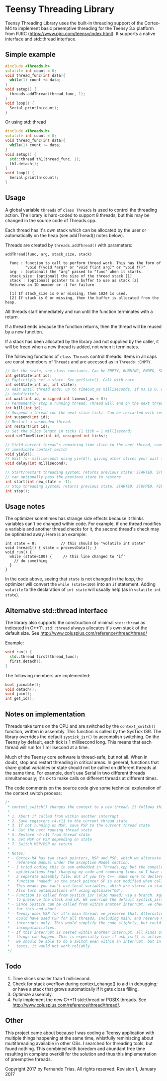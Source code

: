 Teensy Threading Library
===================================================

Teensy Threading Library uses the built-in threading support of the Cortex-M4
to implement basic preemptive threading for the Teensy 3.x platform from 
PJRC (https://www.pjrc.com/teensy/index.html). It supports a native 
interface and std::thread interface.

Simple example
------------------------------

```C++
#include <Threads.h>
volatile int count = 0;
void thread_func(int data){
  while(1) count += data;
}
void setup() {
  threads.addThread(thread_func, 1);
}
void loop() {
  Serial.println(count);
}
```

Or using std::thread

```C++
#include <Threads.h>
volatile int count = 0;
void thread_func(int data){
  while(1) count += data;
}
void setup() {
  std::thread th1(thread_func, 1);
  th1.detach();
}
void loop() {
  Serial.println(count);
}
```

Usage
-----------------------------

A global variable `threads` of `class Threads` is used to control the threading
action. The library is hard-coded to support 8 threads, but this may be changed
in the source code of Threads.cpp.

Each thread has it's own stack which can be allocated by the user or automatically
on the heap (see addThread() notes below).

Threads are created by `threads.addThread()` with parameters:

```
addThread(func, arg, stack_size, stack)

  func : function to call to perform thread work. This has the form of
         "void f(void *arg)" or "void f(int arg)" or "void f()"
  arg  : (optional) the "arg" passed to "func" when it starts.
  stack_size: (optional) the size of the thread stack [1]
  stack : (optional) pointer to a buffer to use as stack [2]
  Returns an ID number or -1 for failure

  [1] If stack_size is 0 or missing, then 1024 is used.
  [2] If stack is 0 or missing, then the buffer is allocated from the heap.
```

All threads start immediately and run until the function terminates with
a return.

If a thread ends because the function returns, then the thread will be reused
by a new function.

If a stack has been allocated by the library and not supplied by the caller, 
it will be freed when a new thread is added, not when it terminates.

The following functions of `class Threads` control threads. Items in all caps are
const memebers of `Threads` and are accessed as in `Threads::EMPTY`.

```C++
// Get the state; see class constants. Can be EMPTY, RUNNING, ENDED, SUSPENDED.
int getState(int id);
// Explicityly set a state. See getState(). Call with care.
int setState(int id, int state);
// Wait until thread ends, up to timeout_ms milliseconds. If ms is 0, wait
// indefinitely.
int wait(int id, unsigned int timeout_ms = 0);
// Permanently stop a running thread. Thread will end on the next thread slice tick.
int kill(int id);
// Suspend a thread (on the next slice tick). Can be restarted with restart().
int suspend(int id);
// Restart a suspended thread.
int restart(int id);
// Set the slice length in ticks (1 tick = 1 millisecond)
void setTimeSlice(int id, unsigned int ticks);

// Yield current thread's remaining time slice to the next thread, causing
// immedidate context switch
void yield();
// Wait for milliseconds using yield(), giving other slices your wait time
void delay(int millisecond);

// Start/restart threading system; returns previous state: STARTED, STOPPED, FIRST_RUN
// can optionally pass the previous state to restore
int start(int new_state = -1);
// Stop threading system; returns previous state: STARTED, STOPPED, FIRST_RUN        
int stop();
```

Usage notes
-----------------------------

The optimizer sometimes has strange side effects because it thinks variables
can't be changed within code. For example, if one thread modifies a variable
and another thread checks for it, the second thread's check may be optimized
away. Here is an example:

```
int state = 0;           // this should be "volatile int state"
void thread1() { state = processData(); }
void run() {
  while (state<100) {     // this line changed to 'if'
    // do something
  }
}
```

In the code above, seeing that `state` is not changed in the loop, the 
optimizer will convert the `while (state<100)` into an `if` statement. Adding
`volatile` to the declaration of `int state` will usually help (as in
`volatile int state`).

Alternative std::thread interface
-----------------------------

The library also supports the construction of minimal `std::thread` as indicated 
in C++11. `std::thread` always allocates it's own stack of the default size.
See http://www.cplusplus.com/reference/thread/thread/

Example:

```C++
void run() {
  std::thread first(thread_func);
  first.detach();
}
```

The following members are implemented:

```C++
bool joinable();
void detach();
void join();
int get_id();
```

Notes on implementation
-----------------------------

Threads take turns on the CPU and are switched by the `context_switch()` function,
written in assembly.
This function is called by the SysTick ISR. The library overrides the default
`systick_isr()` to accomplish switching. On the Teensy by default, each tick is 
1 millisecond long. This means that each thread will run for 1 millisecond at
a time.

Much of the Teensy core software is thread-safe, but not all. When in doubt, 
stop and restart threading in critical areas. In general, functions that share
global variables or state should not be called on different threads at the same
time. For example, don't use Serial in two different threads simultaneously; it's
ok to make calls on different threads at different times.

The code comments on the source code give some technical explanation of the 
context switch process:

```C
/*
 * context_switch() changes the context to a new thread. It follows this strategy:
 *
 * 1. Abort if called from within another interrupt
 * 2. Save registers r4-r11 to the current thread state
 * 3. If not running on MSP, save PSP to the current thread state
 * 4. Get the next running thread state
 * 5. Restore r4-r11 from thread state
 * 6. Set MSP or PSP depending on state
 * 7. Switch MSP/PSP on return
 *
 * Notes:
 * - Cortex-M4 has two stack pointers, MSP and PSP, which we alternate. See the 
 *   reference manual under the Exception Model section.
 * - I tried coding this in asm embedded in Threads.cpp but the compiler
 *   optimizations kept changing my code and removing lines so I have to use
 *   a separate assembly file. But if you try C++, make sure to declare the
 *   function "naked" so the stack pointer SP is not modified when called.
 *   This means you can't use local variables, which are stored in stack. 
 *   Also turn optimizations off using optimize("O0").
 * - Function is called from systick_isr (also naked) via a branch. Again, this is
 *   to preserve the stack and LR. We override the default systick_isr().
 * - Since Systick can be called from within another interrupt, we check
 *   for this and abort.
 * - Teensy uses MSP for it's main thread; we preserve that. Alternatively, we
 *   could have used PSP for all threads, including main, and reserve MSP for
 *   interrupts only. This would simplify the code slightly, but could introduce
 *   incompatabilities.
 * - If this interrupt is nested within another interrupt, all kinds of bad
 *   things can happen. This is especially true if usb_isr() is active. In theory
 *   we should be able to do a switch even within an interrupt, but in my
 *   tests, it would not work reliably.
 */
```

Todo
-----------------------------

1. Time slices smaller than 1 millisecond.
2. Check for stack overflow during context_change() to aid in debugging; or
   have a stack that grows automatically if it gets close filling.
3. Optimize assembly.
4. Fully implement the new C++11 std::thread or POSIX threads. 
   See http://www.cplusplus.com/reference/thread/thread/.

Other
-----------------------------

This project came about because I was coding a Teensy application with
multiple things happening at the same time, whistfully reminiscing about
multithreading available in other OSs. I searched for threading
tools, but found nothing. This combined with boredom and abundant
free time resulting in complete overkill for the solution and thus this
implementation of preemptive threads.

Copyright 2017 by Fernando Trias. All rights reserved.
Revision 1, January 2017